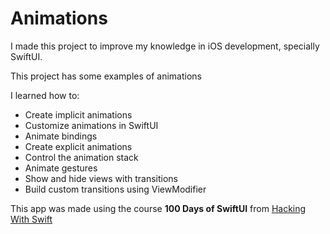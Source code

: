 #  Animations

I made this project to improve my knowledge in iOS development, specially SwiftUI.

This project has some examples of animations

I learned how to:

- Create implicit animations
- Customize animations in SwiftUI
- Animate bindings
- Create explicit animations
- Control the animation stack
- Animate gestures
- Show and hide views with transitions
- Build custom transitions using ViewModifier

This app was made using the course **100 Days of SwiftUI** from [Hacking With Swift](https://www.hackingwithswift.com/100/swiftui/)
